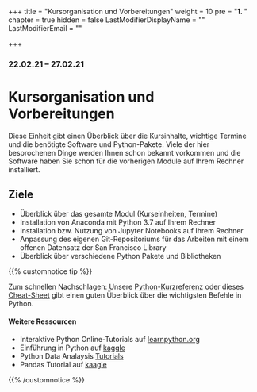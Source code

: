 +++
title = "Kursorganisation und Vorbereitungen"
weight = 10
pre = "<b>1. </b>"
chapter = true
hidden = false
LastModifierDisplayName = ""
LastModifierEmail = ""

+++

### 22.02.21 – 27.02.21

# Kursorganisation und Vorbereitungen

Diese Einheit gibt einen Überblick über die Kursinhalte, wichtige Termine und die benötigte Software und Python-Pakete. Viele der hier besprochenen Dinge werden Ihnen schon bekannt vorkommen und die Software haben Sie schon für die vorherigen Module auf Ihrem Rechner installiert.

## Ziele

- Überblick über das gesamte Modul (Kurseinheiten, Termine)
- Installation von Anaconda mit Python 3.7 auf Ihrem Rechner
- Installation bzw. Nutzung von Jupyter Notebooks auf Ihrem Rechner
- Anpassung des eigenen Git-Repositoriums für das Arbeiten mit einem offenen Datensatz der San Francisco Library
- Überblick über verschiedene Python Pakete und Bibliotheken


{{% customnotice tip %}}

Zum schnellen Nachschlagen: Unsere [Python-Kurzreferenz](https://github.com/foerstner-lab/Bits_and_pieces_for_the_carpentries_workshops/blob/master/short_references/Kurzreferenz_python.pdf) oder dieses [Cheat-Sheet](https://s3.amazonaws.com/assets.datacamp.com/blog_assets/PythonForDataScience.pdf) gibt einen guten Überblick über die wichtigsten Befehle in Python. 

#### Weitere Ressourcen

- Interaktive Python Online-Tutorials auf [learnpython.org](https://www.learnpython.org/en/)
- Einführung in Python auf [kaggle](https://www.kaggle.com/learn/python)
- Python Data Analaysis [Tutorials](https://www.featureranking.com/tutorials/python-tutorials/)
- Pandas Tutorial auf [kaagle](https://www.kaggle.com/learn/pandas)

{{% /customnotice %}}


